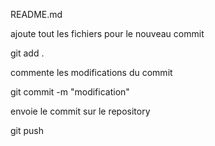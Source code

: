 README.md

ajoute tout les fichiers pour le nouveau commit

git add .

commente les modifications du commit

git commit -m "modification"

envoie le commit sur le repository

git push